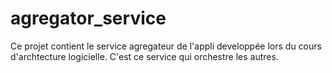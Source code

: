 # agregator_service
Ce projet contient le service agregateur de l'appli developpée lors du cours d'archtecture logicielle. C'est ce service qui orchestre les autres.

